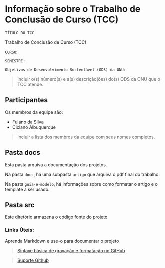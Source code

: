 # Informação sobre o Trabalho de Conclusão de Curso (TCC)
`TÍTULO DO TCC`  

Trabalho de Conclusão de Curso (TCC)

`CURSO`: 

`SEMESTRE:`

`Objetivos de Desenvolvimento Sustentável (ODS) da ONU:` 
> Incluir o(s) número(s) e a(s) descrição(ões) do(s) ODS da ONU que o TCC atende. 

## Participantes

Os membros da equipe são: 
- Fulano da Silva
- Ciclano Albuquerque

> Incluir a lista dos membros da equipe com seus nomes completos.


## Pasta docs

Esta pasta arquiva a documentação dos projetos.

Na pasta `docs`, há uma subpasta `artigo` que arquiva o pdf final do trabalho.

Na pasta `guia-e-modelo`, há informações sobre como formatar o artigo e o template a ser usado.

## Pasta src

Este diretório armazena o código fonte do projeto

### Links Úteis:

Aprenda Markdown e use-o para documentar o projeto  

> [Sintaxe básica de gravação e formatação no GitHub](https://guides.github.com/features/mastering-markdown/)

> [Suporte Github](https://help.github.com/pt/github/writing-on-github/getting-started-with-writing-and-formatting-on-github)
